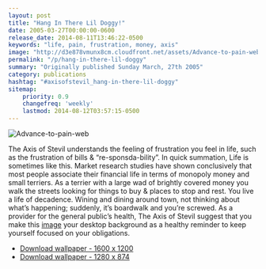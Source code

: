 ```yaml
---
layout: post
title: "Hang In There Lil Doggy!"
date: 2005-03-27T00:00:00-0600
release_date: 2014-08-11T13:46:22-0500
keywords: "life, pain, frustration, money, axis"
image: "http://d3e878vmunx8cm.cloudfront.net/assets/Advance-to-pain-web.jpg"
permalink: "/p/hang-in-there-lil-doggy"
summary: "Originally published Sunday March, 27th 2005"
category: publications
hashtag: "#axisofstevil_hang-in-there-lil-doggy"
sitemap:
    priority: 0.9
    changefreq: 'weekly'
    lastmod: 2014-08-12T03:57:15-0500
---
```


[id_1]: http://d3e878vmunx8cm.cloudfront.net/assets/Advance-to-pain-web.jpg "Advance-to-pain-web"
![Advance-to-pain-web][id_1]

The Axis of Stevil understands the feeling of frustration you feel in life, such as the frustration of bills & “re-sponsda-bility”. In quick summation, Life is sometimes like this. Market research studies have shown conclusively that most people associate their financial life in terms of monopoly money and small terriers. As a terrier with a large wad of brightly covered money you walk the streets looking for things to buy & places to stop and rest. You live a life of decadence. Wining and dining around town, not thinking about what’s happening; suddenly, it’s boardwalk and you’re screwed. As a provider for the general public’s health, The Axis of Stevil suggest that you make this [image](http://d3e878vmunx8cm.cloudfront.net/assets/Advancetopain1600x1200.jpg "1600X1200") your desktop background as a healthy reminder to keep yourself focused on your obligations.

- [Download wallpaper - 1600 x 1200](http://d3e878vmunx8cm.cloudfront.net/assets/Advancetopain1600x1200.jpg)
- [Download wallpaper - 1280 x 874](http://d3e878vmunx8cm.cloudfront.net/assets/Advancetopain1280x854.jpg)


